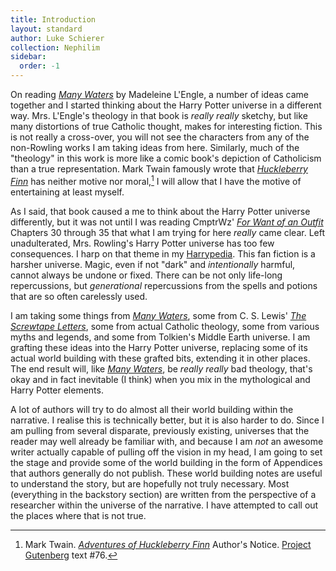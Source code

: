 ```yaml
---
title: Introduction
layout: standard
author: Luke Schierer
collection: Nephilim
sidebar:
  order: -1
---
```


On reading _[Many Waters][MW]_ by Madeleine L'Engle, a number of ideas came
together and I started thinking about the Harry Potter universe in a different
way. Mrs. L'Engle's theology in that book is _really really_ sketchy, but like
many distortions of true Catholic thought, makes for interesting fiction. This
is not really a cross-over, you will not see the characters from any of the
non-Rowling works I am taking ideas from here. Similarly, much of the
"theology" in this work is more like a comic book's depiction of Catholicism
than a true representation. Mark Twain famously wrote that _[Huckleberry Finn]_
has neither motive nor moral,[^230719-1] I will allow that I have the motive
of entertaining at least myself.

As I said, that book caused a me to think about the Harry Potter universe
differently, but it was not until I was reading CmptrWz' _[For Want of
an Outfit][FWoaO1]_ Chapters 30 through 35 that what I am trying for here
_really_ came clear. Left unadulterated, Mrs. Rowling's Harry Potter universe
has too few consequences. I harp on that theme in my [Harrypedia]. This
fan fiction is a harsher universe. Magic, even if not "dark" and
_intentionally_ harmful, cannot always be undone or fixed. There can be not
only life-long repercussions, but _generational_ repercussions from the spells
and potions that are so often carelessly used.

I am taking some things from _[Many Waters][MW2]_, some from C. S. Lewis' _[The
Screwtape Letters][TSL]_, some from actual Catholic theology, some from various
myths and legends, and some from Tolkien's Middle Earth universe. I am grafting
these ideas into the Harry Potter universe, replacing some of its actual world
building with these grafted bits, extending it in other places. The end result
will, like _[Many Waters][MW3]_, be _really really_ bad theology, that's okay
and in fact inevitable (I think) when you mix in the mythological and Harry
Potter elements.

A lot of authors will try to do almost all their world building within the
narrative. I realise this is technically better, but it is also harder to do.
Since I am pulling from several disparate, previously existing, universes that
the reader may well already be familiar with, and because I am _not_ an awesome
writer actually capable of pulling off the vision in my head, I am going to set
the stage and provide some of the world building in the form of Appendices that
authors generally do not publish. These world building notes are useful to
understand the story, but are hopefully not truly necessary. Most (everything in the backstory section) are written from the perspective of a researcher within the universe of the narrative. I have attempted to call out the places where that is not true.

[Huckleberry Finn]: https://www.gutenberg.org/files/76/76-h/76-h.htm

[^230719-1]:
    Mark Twain. _[Adventures of Huckleberry Finn][Huckleberry Finn]_
    Author's Notice. [Project Gutenberg] text #76.

[Project Gutenberg]: https://www.gutenberg.org/
[Harrypedia]: /Harrypedia/
[FWoaO1]: https://archiveofourown.org/works/28507302
[MW]: https://wikipedia.org/wiki/Many_Waters
[MW2]: https://wikipedia.org/wiki/Many_Waters
[MW3]: https://wikipedia.org/wiki/Many_Waters
[TSL]: https://archive.org/details/in.ernet.dli.2015.86985
[TSL2]: https://archive.org/details/in.ernet.dli.2015.86985
[TSL3]: https://archive.org/details/in.ernet.dli.2015.86985
[WP1]: https://wikipedia.org/wiki/Soteriology
[WP2]: https://wikipedia.org/wiki/Missiology
[WP3]: https://wikipedia.org/wiki/Ecclesiology

[^211201-1]:
    In _[Error of Soul](https://www.fanfiction.net/s/8490518)_
    Materia-Blade has a line referring to magical folk as Nephilim. I came up
    with this idea well before I found that work. Just goes to show that there
    is nothing possible that _someone_ else hasn't also thought of.

[^210408-1]:
    Mr. C. S. Lewis. _[The Screwtape Letters][TSL3]_. pp. 120-121.
    Copyright 1942. HarperOne. Kindle Edition.

[^210412-5]:
    Darth Drafter.
    _[The Little Veela that Could](https://www.fanfiction.net/s/5490079)_
    [Chapter Six](https://www.fanfiction.net/s/5490079/7/The-Little-Veela-that-Could)
    Published: 2009-11-05. Updated: 2012-06-28. Last Viewed: 2021-04-12.
